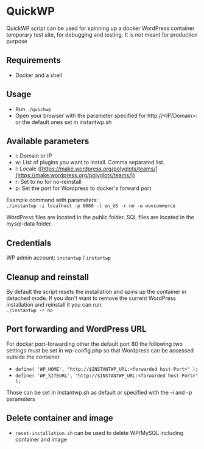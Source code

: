 # QuickWP

QuickWP script can be used for spinning up a docker WordPress container temporary test site, for debugging and testing. It is not meant for production purpose

## Requirements

- Docker and a shell

## Usage

- Run `./quichwp`
- Open your browser with the parameter specified for http://<IP/Domain>:<forwarded host-Port> or the default ones set in instantwp.sh

## Available parameters

- i: Domain or IP
- w: List of plugins you want to install. Comma separated list.
- l: Locale ([https://make.wordpress.org/polyglots/teams/](https://make.wordpress.org/polyglots/teams/))
- r: Set to no for no-reinstall
- p: Set the port for Wordpress to docker's forward port

Example command with parameters:  
`./instantwp -i localhost -p 6080 -l en_US -r no -w woocommerce`

WordPress files are located in the public folder. SQL files are located in the mysql-data folder.

## Credentials

WP admin account: `instantwp` / `instantwp`

## Cleanup and reinstall

By default the script resets the installation and spins up the container in detached mode.
If you don't want to remove the current WordPress installation and reinstall it you can run:  
`./instantwp -r no`

## Port forwarding and WordPress URL

For docker port-forwarding other the default port 80 the following two settings must be set in wp-config.php so that Wordpress can be accessed outside the container.

- `define( 'WP_HOME', "http://$INSTANTWP_URL:<forwarded host-Port>" );`
- `define( 'WP_SITEURL', "http://$INSTANTWP_URL:<forwarded host-Port>" );`

Those can be set in instantwp.sh as default or specified with the -i and -p parameters

## Delete container and image

- `reset-installation.sh` can be used to delete WP/MySQL including container and image
